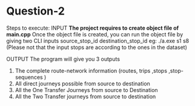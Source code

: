 # Question-2

Steps to execute:
INPUT
**The project requires to create object file of main.cpp**
Once the object file is created, you can run the object file by giving two CLI inputs source_stop_id destination_stop_id
eg: ./a.exe s1 s8     (Please not that the input stops are according to the ones in the dataset)

OUTPUT
The program will give you 3 outputs 
1) The complete route-network information (routes, trips ,stops ,stop-sequences )
2) All direct journeys possible from source to destination
3) All the One Transfer Journeys from source to Destination
4) All the Two Transfer journeys from source to destination
   
